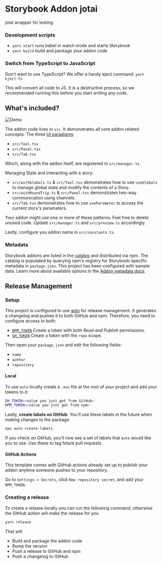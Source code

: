 # Storybook Addon jotai
jotai wrapper for testing

### Development scripts

- `yarn start` runs babel in watch mode and starts Storybook
- `yarn build` build and package your addon code

### Switch from TypeScript to JavaScript

Don't want to use TypeScript? We offer a handy eject command: `yarn eject-ts`

This will convert all code to JS. It is a destructive process, so we recommended running this before you start writing any code.

## What's included?

![Demo](https://user-images.githubusercontent.com/42671/107857205-e7044380-6dfa-11eb-8718-ad02e3ba1a3f.gif)

The addon code lives in `src`. It demonstrates all core addon related concepts. The three [UI paradigms](https://storybook.js.org/docs/react/addons/addon-types#ui-based-addons)

- `src/Tool.tsx`
- `src/Panel.tsx`
- `src/Tab.tsx`

Which, along with the addon itself, are registered in `src/manager.ts`.

Managing State and interacting with a story:

- `src/withGlobals.ts` & `src/Tool.tsx` demonstrates how to use `useGlobals` to manage global state and modify the contents of a Story.
- `src/withRoundTrip.ts` & `src/Panel.tsx` demonstrates two-way communication using channels.
- `src/Tab.tsx` demonstrates how to use `useParameter` to access the current story's parameters.

Your addon might use one or more of these patterns. Feel free to delete unused code. Update `src/manager.ts` and `src/preview.ts` accordingly.

Lastly, configure you addon name in `src/constants.ts`.

### Metadata

Storybook addons are listed in the [catalog](https://storybook.js.org/addons) and distributed via npm. The catalog is populated by querying npm's registry for Storybook-specific metadata in `package.json`. This project has been configured with sample data. Learn more about available options in the [Addon metadata docs](https://storybook.js.org/docs/react/addons/addon-catalog#addon-metadata).

## Release Management

### Setup

This project is configured to use [auto](https://github.com/intuit/auto) for release management. It generates a changelog and pushes it to both GitHub and npm. Therefore, you need to configure access to both:

- [`NPM_TOKEN`](https://docs.npmjs.com/creating-and-viewing-access-tokens#creating-access-tokens) Create a token with both _Read and Publish_ permissions.
- [`GH_TOKEN`](https://github.com/settings/tokens) Create a token with the `repo` scope.

Then open your `package.json` and edit the following fields:

- `name`
- `author`
- `repository`

#### Local

To use `auto` locally create a `.env` file at the root of your project and add your tokens to it:

```bash
GH_TOKEN=<value you just got from GitHub>
NPM_TOKEN=<value you just got from npm>
```

Lastly, **create labels on GitHub**. You’ll use these labels in the future when making changes to the package.

```bash
npx auto create-labels
```

If you check on GitHub, you’ll now see a set of labels that `auto` would like you to use. Use these to tag future pull requests.

#### GitHub Actions

This template comes with GitHub actions already set up to publish your addon anytime someone pushes to your repository.

Go to `Settings > Secrets`, click `New repository secret`, and add your `NPM_TOKEN`.

### Creating a release

To create a release locally you can run the following command, otherwise the GitHub action will make the release for you.

```sh
yarn release
```

That will:

- Build and package the addon code
- Bump the version
- Push a release to GitHub and npm
- Push a changelog to GitHub
